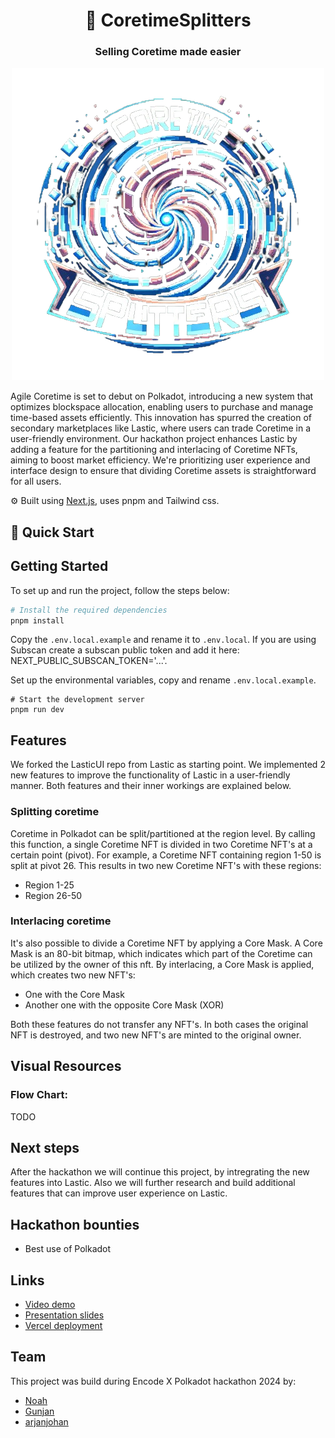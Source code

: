 <div align="center">
  <h1 align="center">🔄 CoretimeSplitters</h1>
  <h3>Selling Coretime made easier</h3>
  <img src="logo.png" alt="logo" />
</div>

Agile Coretime is set to debut on Polkadot, introducing a new system that optimizes blockspace allocation, enabling users to purchase and manage time-based assets efficiently. This innovation has spurred the creation of secondary marketplaces like Lastic, where users can trade Coretime in a user-friendly environment. Our hackathon project enhances Lastic by adding a feature for the partitioning and interlacing of Coretime NFTs, aiming to boost market efficiency. We're prioritizing user experience and interface design to ensure that dividing Coretime assets is straightforward for all users.

⚙️ Built using [Next.js](https://nextjs.org/), uses pnpm and Tailwind css.

<!-- - 💸 **High-Efficiency Liquidity Pools**: Maximize your returns with our unique liquidity pool structure.
- 🤑 **Robust Fee Structure**: Benefit from our competitive 3% fee, optimized to reward liquidity providers generously.
- 🗄️ **Advanced Storage Solutions**: Utilize our dual mapping system for efficient and secure asset management.
- 🌊 **Smart Pool Management**: Experience seamless pool creation, modification, and destruction, ensuring optimal operational efficiency. -->

## 🚀 Quick Start

## Getting Started

To set up and run the project, follow the steps below:

```bash
# Install the required dependencies
pnpm install
```

Copy the `.env.local.example` and rename it to `.env.local`. If you are using Subscan create a subscan public token and add it here: NEXT_PUBLIC_SUBSCAN_TOKEN='...'.

Set up the environmental variables, copy and rename `.env.local.example`.

```
# Start the development server
pnpm run dev
```

## Features
We forked the LasticUI repo from Lastic as starting point. We implemented 2 new features to improve the functionality of Lastic in a user-friendly manner. Both features and their inner workings are explained below.

### Splitting coretime
Coretime in Polkadot can be split/partitioned at the region level. By calling this function, a single Coretime NFT is divided in two Coretime NFT's at a certain point (pivot). For example, a Coretime NFT containing region 1-50 is split at pivot 26. This results in two new Coretime NFT's with these regions:
- Region 1-25
- Region 26-50

### Interlacing coretime
It's also possible to divide a Coretime NFT by applying a Core Mask. A Core Mask is an 80-bit bitmap, which indicates which part of the Coretime can be utilized by the owner of this nft. By interlacing, a Core Mask is applied, which creates two new NFT's:
- One with the Core Mask
- Another one with the opposite Core Mask (XOR)

Both these features do not transfer any NFT's. In both cases the original NFT is destroyed, and two new NFT's are minted to the original owner.

## Visual Resources

### Flow Chart:

TODO
<!-- Click on the image below to access the full-sized flow chart:

[Click to visit Flow Chart](https://www.figma.com/file/aFn15lyvti5hqLJBNUDZlU/Lastic-Flow-Chart-%231?type=whiteboard&node-id=0%3A1&t=ZiWNv9gRsH68D5Km-1)

![FLOW CHART](https://github.com/LasticXYZ/LasticUI/assets/30662672/a08dd7b3-bc14-4d51-9689-75bac7895b26) -->


## Next steps

After the hackathon we will continue this project, by intregrating the new features into Lastic. Also we will further research and build additional features that can improve user experience on Lastic.

## Hackathon bounties

- Best use of Polkadot

## Links

- [Video demo]()
- [Presentation slides](https://docs.google.com/presentation/d/1R3a4RzGgCAwP-xCRWhWLP3KRvVsGh-guHrSSnsNFQkk/edit?usp=sharing)
- [Vercel deployment](https://coretime-splitters-ipopifsl3-arjanjohan.vercel.app)

## Team
This project was build during Encode X Polkadot hackathon 2024 by:

- [Noah](https://www.linkedin.com/in/njoeris/)
- [Gunjan](https://www.linkedin.com/in/gunjan321/)
- [arjanjohan](https://x.com/arjanjohan/)